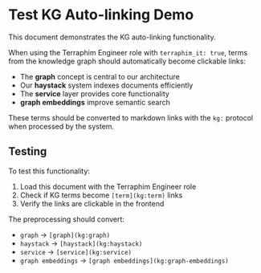 # Test KG Auto-linking Demo

This document demonstrates the KG auto-linking functionality.

When using the Terraphim Engineer role with `terraphim_it: true`, terms from the knowledge graph should automatically become clickable links:

- The **graph** concept is central to our architecture
- Our **haystack** system indexes documents efficiently  
- The **service** layer provides core functionality
- **graph embeddings** improve semantic search

These terms should be converted to markdown links with the `kg:` protocol when processed by the system.

## Testing

To test this functionality:
1. Load this document with the Terraphim Engineer role
2. Check if KG terms become `[term](kg:term)` links
3. Verify the links are clickable in the frontend

The preprocessing should convert:
- `graph` → `[graph](kg:graph)`
- `haystack` → `[haystack](kg:haystack)` 
- `service` → `[service](kg:service)`
- `graph embeddings` → `[graph embeddings](kg:graph-embeddings)` 